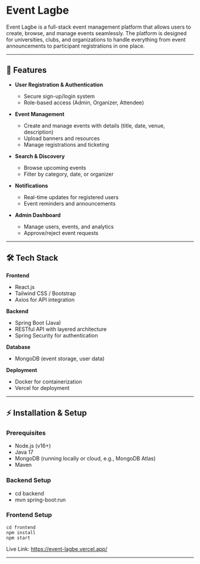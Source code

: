 # Event Lagbe

Event Lagbe is a full-stack event management platform that allows users to create, browse, and manage events seamlessly. The platform is designed for universities, clubs, and organizations to handle everything from event announcements to participant registrations in one place.

---

## 🚀 Features

- **User Registration & Authentication**
  - Secure sign-up/login system
  - Role-based access (Admin, Organizer, Attendee)

- **Event Management**
  - Create and manage events with details (title, date, venue, description)
  - Upload banners and resources
  - Manage registrations and ticketing

- **Search & Discovery**
  - Browse upcoming events
  - Filter by category, date, or organizer

- **Notifications**
  - Real-time updates for registered users
  - Event reminders and announcements

- **Admin Dashboard**
  - Manage users, events, and analytics
  - Approve/reject event requests

---

## 🛠️ Tech Stack

**Frontend**
- React.js  
- Tailwind CSS / Bootstrap  
- Axios for API integration  

**Backend**
- Spring Boot (Java)  
- RESTful API with layered architecture  
- Spring Security for authentication  

**Database**
- MongoDB (event storage, user data)  

**Deployment**
- Docker for containerization  
- Vercel for deployment  

---

## ⚡ Installation & Setup

### Prerequisites
- Node.js (v16+)
- Java 17
- MongoDB (running locally or cloud, e.g., MongoDB Atlas)
- Maven

### Backend Setup
- cd backend
- mvn spring-boot:run


### Frontend Setup
```
cd frontend
npm install
npm start
```


Live Link: https://event-lagbe.vercel.app/

---
